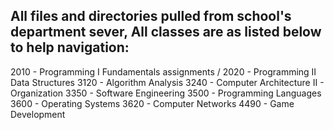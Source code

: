 All files and directories pulled from school's department sever,
All classes are as listed below to help navigation:
-----------------------------------------------------
2010 - Programming I Fundamentals
assignments / 2020 - Programming II Data Structures
3120 - Algorithm Analysis 
3240 - Computer Architecture II - Organization
3350 - Software Engineering
3500 - Programming Languages
3600 - Operating Systems
3620 - Computer Networks
4490 - Game Development
